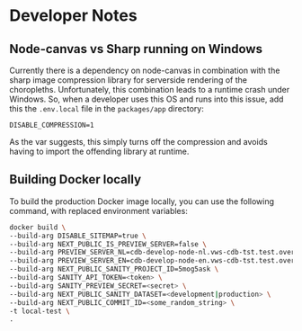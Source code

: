# Developer Notes

## Node-canvas vs Sharp running on Windows

Currently there is a dependency on node-canvas in combination with the sharp image compression library
for serverside rendering of the choropleths.
Unfortunately, this combination leads to a runtime crash under Windows. So, when a developer uses
this OS and runs into this issue, add this the `.env.local` file in the `packages/app` directory:

`DISABLE_COMPRESSION=1`

As the var suggests, this simply turns off the compression and avoids having to import the offending
library at runtime.

## Building Docker locally

To build the production Docker image locally, you can use the following command, with replaced environment variables:

```sh
docker build \
--build-arg DISABLE_SITEMAP=true \
--build-arg NEXT_PUBLIC_IS_PREVIEW_SERVER=false \
--build-arg PREVIEW_SERVER_NL=cdb-develop-node-nl.vws-cdb-tst.test.overheid.standaardplatform.rijksapps.nl \
--build-arg PREVIEW_SERVER_EN=cdb-develop-node-en.vws-cdb-tst.test.overheid.standaardplatform.rijksapps.nl \
--build-arg NEXT_PUBLIC_SANITY_PROJECT_ID=5mog5ask \
--build-arg SANITY_API_TOKEN=<token> \
--build-arg SANITY_PREVIEW_SECRET=<secret> \
--build-arg NEXT_PUBLIC_SANITY_DATASET=<development|production> \
--build-arg NEXT_PUBLIC_COMMIT_ID=<some_random_string> \
-t local-test \
.
```
